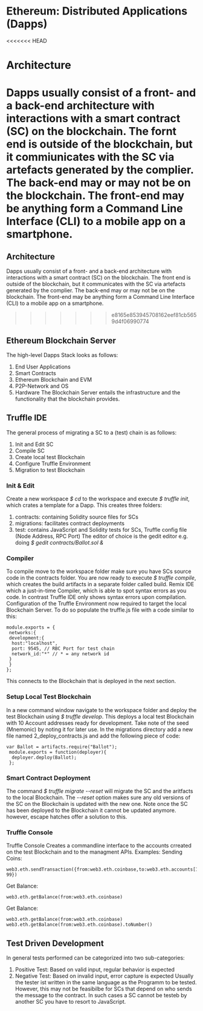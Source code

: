 # Ethereum: Distributed Applications (Dapps)
<<<<<<< HEAD
# Architecture
Dapps usually consist of a front- and a back-end architecture with interactions with a smart contract (SC) on the blockchain. The fornt end is outside of the blockchain, but it commiunicates with the SC via artefacts generated by the complier. The back-end may or may not be on the blockchain. The front-end may be anything form a Command Line Interface (CLI) to a mobile app on a smartphone.
=======
## Architecture
Dapps usually consist of a front- and a back-end architecture with interactions with a smart contract (SC) on the blockchain. The front end is outside of the blockchain, but it communicates with the SC via artefacts generated by the complier. The back-end may or may not be on the blockchain. The front-end may be anything form a Command Line Interface (CLI) to a mobile app on a smartphone.
>>>>>>> e8165e853945708162eef81cb5659d4f06990774

## Ethereum Blockchain Server
The high-level Dapps Stack looks as follows:
1. End User Applications
2. Smart Contracts
3. Ethereum Blockchain and EVM
4. P2P-Network and OS
5. Hardware
The Blockchain Server entails the infrastructure and the functionality that the blockchain provides.

## Truffle IDE

The general process of migrating a SC to a (test) chain is as follows:
1. Init and Edit SC
2. Compile SC
3. Create local test Blockchain
4. Configure Truffle Environment
5. Migration to test Blockchain

### Init & Edit
Create a new workspace *$ cd* to the workspace and execute *$ truffle init*, which crates a template for a Dapp. This creates three folders:
1. contracts: containing Solidity source files for SCs
2. migrations: facilitates contract deployments
3. test: contains JavaScript and Solidity tests for SCs, Truffle config file (Node Address, RPC Port)
The editor of choice is the gedit editor e.g. doing *$ gedit contracts/Ballot.sol &* 


### Compiler
To compile move to the workspace folder make sure you have SCs source code in the contracts folder. You are now ready to execute *$ truffle compile*, which creates the build artifacts in a separate folder called build. Remix IDE which a just-in-time Compiler, which is able to spot syntax errors as you code. In contrast Truffle IDE only shows syntax errors upon compilation.
Configuration of the Truffle Environment now required to target the local Blockchain Server. To do so populate the truffle.js file with a code similar to this:
~~~
module.exports = {
 networks:{
 development:{
  host:"localhost",
  port: 9545, // RBC Port for test chain
  network_id:"*" // * = any network id 
 }
 }
};
~~~
This connects to the Blockchain that is deployed in the next section.

### Setup Local Test Blockchain
In a new command window navigate to the workspace folder and deploy the test Blockchain using *$ truffle develop*. This deploys a local test Blockchain with 10 Account addresses ready for development. Take note of the seed (Mnemonic) by noting it for later use.
In the migrations directory add a new file named 2_deploy_contracts.js and add the following piece of code:
~~~
var Ballot = artifacts.require("Ballot");
 module.exports = function(deployer){
  deployer.deploy(Ballot);
 };
~~~

### Smart Contract Deployment
The command *$ truffle migrate --reset* will migrate the SC and the aritfacts to the local Blockchain. The *--reset* option makes sure any old versions of the SC on the Blockchain is updated with the new one. Note once the SC has been deployed to the Blockchain it cannot be updated anymore. however, escape hatches offer a solution to this.

### Truffle Console
Truffle Console Creates a commandline interface to the accounts crreated on the test Blockchain and to the managment APIs. Examples:
Sending Coins:
~~~
web3.eth.sendTransaction({from:web3.eth.coinbase,to:web3.eth.accounts[1],value: 99})
~~~
Get Balance:
~~~
web3.eth.getBalance(from:web3.eth.coinbase)
~~~
Get Balance:
~~~
web3.eth.getBalance(from:web3.eth.coinbase)
web3.eth.getBalance(from:web3.eth.coinbase).toNumber()
~~~

## Test Driven Development
In general tests performed can be categorized into two sub-categories:
1. Positive Test: Based on valid input, regular behavior is expected
2. Negative Test: Based on invalid input, error capture is expected
Usually the tester ist written in the same language as the Programm to be tested. However, this may not be feasibilbe for SCs that depend on who sends the message to the contract. In such cases a SC cannot be testeb by another SC you have to resort to JavaScript. 
